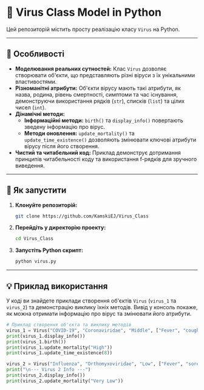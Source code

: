 # 🦠 Virus Class Model in Python

Цей репозиторій містить просту реалізацію класу `Virus` на Python.

---

## 🌟 Особливості

* **Моделювання реальних сутностей:** Клас `Virus` дозволяє створювати об'єкти, що представляють різні віруси з їх унікальними властивостями.
* **Різноманітні атрибути:** Об'єкти вірусу мають такі атрибути, як назва, родина, рівень смертності, симптоми та час існування, демонструючи використання рядків (`str`), списків (`list`) та цілих чисел (`int`).
* **Дінамічні методи:**
    * **Інформаційні методи:** `birth()` та `display_info()` повертають зведену інформацію про вірус.
    * **Методи оновлення:** `update_mortality()` та `update_time_existence()` дозволяють змінювати ключові атрибути вірусу після його створення.
* **Чистий та читабельний код:** Приклад демонструє дотримання принципів читабельності коду та використання f-рядків для зручного виведення.

---

## 🚀 Як запустити

1.  **Клонуйте репозиторій:**
    ```bash
    git clone https://github.com/KamskiEJ/Virus_Class
    ```
2.  **Перейдіть у директорію проекту:**
    ```bash
    cd Virus_Class
    ```
3.  **Запустіть Python скрипт:**
    ```bash
    python virus.py
    ```
---

## 💡 Приклад використання

У коді ви знайдете приклади створення об'єктів `Virus` (`virus_1` та `virus_2`) та демонстрацію виклику їхніх методів. Вивід у консоль покаже, як можна отримати інформацію про вірус та змінювати його атрибути.

```python
# Приклад створення об'єкта та виклику методів
virus_1 = Virus("COVID-19", "Coronaviridae", "Middle", ["Fever", "cough", "fatigue"], 3)
print(virus_1.display_info())
print(virus_1.birth())
print(virus_1.update_mortality("High"))
print(virus_1.update_time_existence(8))

virus_2 = Virus("Influenza", "Orthomyxoviridae", "Low", ["Fever", "sore throat"], 100)
print("\n--- Virus 2 Info ---")
print(virus_2.display_info())
print(virus_2.update_mortality("Very Low"))
```
